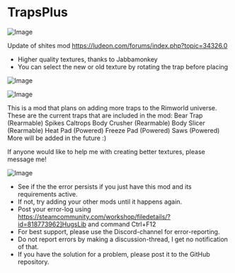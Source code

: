 # TrapsPlus

![Image](https://i.imgur.com/buuPQel.png)

Update of shites mod
https://ludeon.com/forums/index.php?topic=34326.0

- Higher quality textures, thanks to Jabbamonkey
- You can select the new or old texture by rotating the trap before placing

![Image](https://i.imgur.com/pufA0kM.png)

	
![Image](https://i.imgur.com/Z4GOv8H.png)


This is a mod that plans on adding more traps to the Rimworld universe. These are the current traps that are included in the mod:
Bear Trap (Rearmable)
Spikes
Caltrops
Body Crusher (Rearmable)
Body Slicer (Rearmable)
Heat Pad (Powered)
Freeze Pad (Powered)
Saws (Powered)
More will be added in the future  :)

If anyone would like to help me with creating better textures, please message me!


![Image](https://i.imgur.com/PwoNOj4.png)



-  See if the the error persists if you just have this mod and its requirements active.
-  If not, try adding your other mods until it happens again.
-  Post your error-log using https://steamcommunity.com/workshop/filedetails/?id=818773962]HugsLib and command Ctrl+F12
-  For best support, please use the Discord-channel for error-reporting.
-  Do not report errors by making a discussion-thread, I get no notification of that.
-  If you have the solution for a problem, please post it to the GitHub repository.




